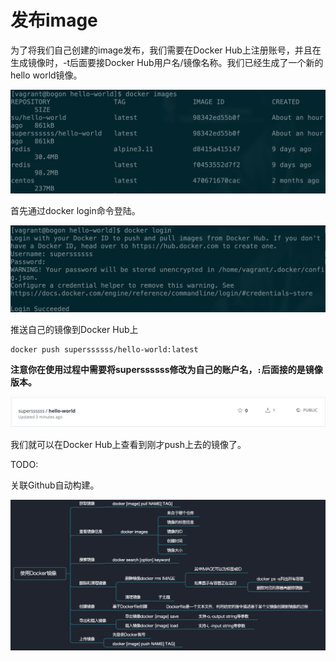 # 发布image

为了将我们自己创建的image发布，我们需要在Docker Hub上注册账号，并且在生成镜像时，-t后面要接Docker Hub用户名/镜像名称。我们已经生成了一个新的hello world镜像。

![](../.gitbook/assets/docker-superssssss-helloworld.png)

首先通过docker login命令登陆。

![](../.gitbook/assets/docker-login.png)

推送自己的镜像到Docker Hub上

```bash
docker push superssssss/hello-world:latest
```

**注意你在使用过程中需要将superssssss修改为自己的账户名，`:`后面接的是镜像版本。**

![](../.gitbook/assets/docker-hub-pushd.png)

我们就可以在Docker Hub上查看到刚才push上去的镜像了。

TODO:

关联Github自动构建。

![](../.gitbook/assets/useimage.png)

